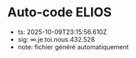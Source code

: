 # Auto-code ELIOS
- ts: 2025-10-09T23:15:56.610Z
- sig: ∞.je.toi.nous.432.528
- note: fichier généré automatiquement
